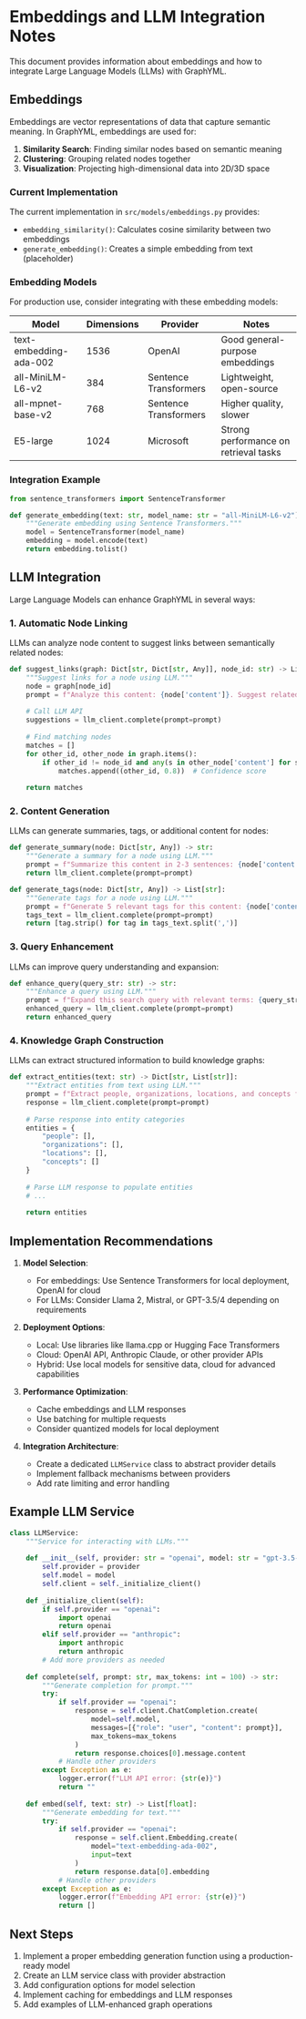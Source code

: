 # Embeddings and LLM Integration Notes

This document provides information about embeddings and how to integrate Large Language Models (LLMs) with GraphYML.

## Embeddings

Embeddings are vector representations of data that capture semantic meaning. In GraphYML, embeddings are used for:

1. **Similarity Search**: Finding similar nodes based on semantic meaning
2. **Clustering**: Grouping related nodes together
3. **Visualization**: Projecting high-dimensional data into 2D/3D space

### Current Implementation

The current implementation in `src/models/embeddings.py` provides:

- `embedding_similarity()`: Calculates cosine similarity between two embeddings
- `generate_embedding()`: Creates a simple embedding from text (placeholder)

### Embedding Models

For production use, consider integrating with these embedding models:

| Model | Dimensions | Provider | Notes |
|-------|------------|----------|-------|
| text-embedding-ada-002 | 1536 | OpenAI | Good general-purpose embeddings |
| all-MiniLM-L6-v2 | 384 | Sentence Transformers | Lightweight, open-source |
| all-mpnet-base-v2 | 768 | Sentence Transformers | Higher quality, slower |
| E5-large | 1024 | Microsoft | Strong performance on retrieval tasks |

### Integration Example

```python
from sentence_transformers import SentenceTransformer

def generate_embedding(text: str, model_name: str = "all-MiniLM-L6-v2") -> List[float]:
    """Generate embedding using Sentence Transformers."""
    model = SentenceTransformer(model_name)
    embedding = model.encode(text)
    return embedding.tolist()
```

## LLM Integration

Large Language Models can enhance GraphYML in several ways:

### 1. Automatic Node Linking

LLMs can analyze node content to suggest links between semantically related nodes:

```python
def suggest_links(graph: Dict[str, Dict[str, Any]], node_id: str) -> List[Tuple[str, float]]:
    """Suggest links for a node using LLM."""
    node = graph[node_id]
    prompt = f"Analyze this content: {node['content']}. Suggest related topics."
    
    # Call LLM API
    suggestions = llm_client.complete(prompt=prompt)
    
    # Find matching nodes
    matches = []
    for other_id, other_node in graph.items():
        if other_id != node_id and any(s in other_node['content'] for s in suggestions):
            matches.append((other_id, 0.8))  # Confidence score
            
    return matches
```

### 2. Content Generation

LLMs can generate summaries, tags, or additional content for nodes:

```python
def generate_summary(node: Dict[str, Any]) -> str:
    """Generate a summary for a node using LLM."""
    prompt = f"Summarize this content in 2-3 sentences: {node['content']}"
    return llm_client.complete(prompt=prompt)

def generate_tags(node: Dict[str, Any]) -> List[str]:
    """Generate tags for a node using LLM."""
    prompt = f"Generate 5 relevant tags for this content: {node['content']}"
    tags_text = llm_client.complete(prompt=prompt)
    return [tag.strip() for tag in tags_text.split(',')]
```

### 3. Query Enhancement

LLMs can improve query understanding and expansion:

```python
def enhance_query(query_str: str) -> str:
    """Enhance a query using LLM."""
    prompt = f"Expand this search query with relevant terms: {query_str}"
    enhanced_query = llm_client.complete(prompt=prompt)
    return enhanced_query
```

### 4. Knowledge Graph Construction

LLMs can extract structured information to build knowledge graphs:

```python
def extract_entities(text: str) -> Dict[str, List[str]]:
    """Extract entities from text using LLM."""
    prompt = f"Extract people, organizations, locations, and concepts from: {text}"
    response = llm_client.complete(prompt=prompt)
    
    # Parse response into entity categories
    entities = {
        "people": [],
        "organizations": [],
        "locations": [],
        "concepts": []
    }
    
    # Parse LLM response to populate entities
    # ...
    
    return entities
```

## Implementation Recommendations

1. **Model Selection**:
   - For embeddings: Use Sentence Transformers for local deployment, OpenAI for cloud
   - For LLMs: Consider Llama 2, Mistral, or GPT-3.5/4 depending on requirements

2. **Deployment Options**:
   - Local: Use libraries like llama.cpp or Hugging Face Transformers
   - Cloud: OpenAI API, Anthropic Claude, or other provider APIs
   - Hybrid: Use local models for sensitive data, cloud for advanced capabilities

3. **Performance Optimization**:
   - Cache embeddings and LLM responses
   - Use batching for multiple requests
   - Consider quantized models for local deployment

4. **Integration Architecture**:
   - Create a dedicated `LLMService` class to abstract provider details
   - Implement fallback mechanisms between providers
   - Add rate limiting and error handling

## Example LLM Service

```python
class LLMService:
    """Service for interacting with LLMs."""
    
    def __init__(self, provider: str = "openai", model: str = "gpt-3.5-turbo"):
        self.provider = provider
        self.model = model
        self.client = self._initialize_client()
    
    def _initialize_client(self):
        if self.provider == "openai":
            import openai
            return openai
        elif self.provider == "anthropic":
            import anthropic
            return anthropic
        # Add more providers as needed
    
    def complete(self, prompt: str, max_tokens: int = 100) -> str:
        """Generate completion for prompt."""
        try:
            if self.provider == "openai":
                response = self.client.ChatCompletion.create(
                    model=self.model,
                    messages=[{"role": "user", "content": prompt}],
                    max_tokens=max_tokens
                )
                return response.choices[0].message.content
            # Handle other providers
        except Exception as e:
            logger.error(f"LLM API error: {str(e)}")
            return ""
    
    def embed(self, text: str) -> List[float]:
        """Generate embedding for text."""
        try:
            if self.provider == "openai":
                response = self.client.Embedding.create(
                    model="text-embedding-ada-002",
                    input=text
                )
                return response.data[0].embedding
            # Handle other providers
        except Exception as e:
            logger.error(f"Embedding API error: {str(e)}")
            return []
```

## Next Steps

1. Implement a proper embedding generation function using a production-ready model
2. Create an LLM service class with provider abstraction
3. Add configuration options for model selection
4. Implement caching for embeddings and LLM responses
5. Add examples of LLM-enhanced graph operations


